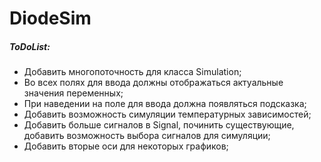 # DiodeSim
##### ToDoList: #####
  - Добавить многопоточность для класса Simulation;
  - Во всех полях для ввода должны отображаться актуальные значения переменных;
  - При наведении на поле для ввода должна появляться подсказка;
  - Добавить возможность симуляции температурных зависимостей;
  - Добавить больше сигналов в Signal, починить существующие, добавить возможность выбора сигналов для симуляции;
  - Добавить вторые оси для некоторых графиков;
